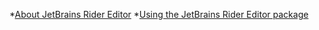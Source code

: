 *[About JetBrains Rider Editor](index.md)
*[Using the JetBrains Rider Editor package](using-the-jetbrains-rider-editor-package.md)